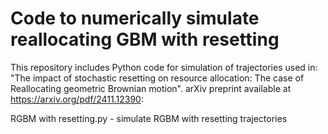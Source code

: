 # Code to numerically simulate reallocating GBM with resetting

This repository includes Python code for simulation of trajectories used in: "The impact of stochastic resetting on resource
allocation: The case of Reallocating geometric Brownian
motion". arXiv preprint available at https://arxiv.org/pdf/2411.12390:

RGBM with resetting.py - simulate RGBM with resetting trajectories
